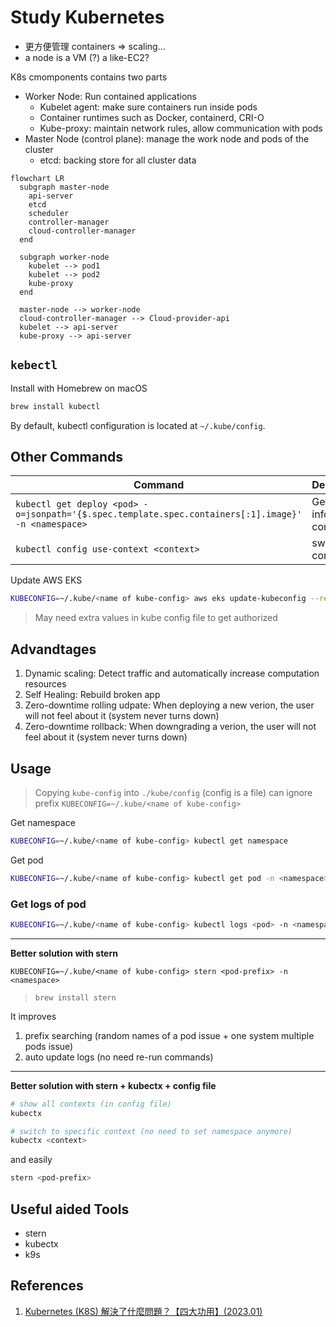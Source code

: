 # Study Kubernetes

- 更方便管理 containers => scaling...
- a node is a VM (?) a like-EC2?

K8s cmomponents contains two parts

- Worker Node: Run contained applications
  - Kubelet agent: make sure containers run inside pods
  - Container runtimes such as Docker, containerd, CRI-O
  - Kube-proxy: maintain network rules, allow communication with pods
- Master Node (control plane): manage the work node and pods of the cluster
  - etcd: backing store for all cluster data

```mermaid
flowchart LR
  subgraph master-node
    api-server
    etcd
    scheduler
    controller-manager
    cloud-controller-manager
  end

  subgraph worker-node
    kubelet --> pod1
    kubelet --> pod2
    kube-proxy
  end

  master-node --> worker-node
  cloud-controller-manager --> Cloud-provider-api
  kubelet --> api-server
  kube-proxy --> api-server

```

## `kebectl`

Install with Homebrew on macOS

```sh
brew install kubectl
```

By default, kubectl configuration is located at `~/.kube/config`.


## Other Commands

| Command | Description |
| ------- | ----------- |
| `kubectl get deploy <pod> -o=jsonpath='{$.spec.template.spec.containers[:1].image}' -n <namespace>` | Get image info in the container |
| `kubectl config use-context <context>` | switch context |

Update AWS EKS

```sh
KUBECONFIG=~/.kube/<name of kube-config> aws eks update-kubeconfig --region <region> --name <name>
```

> May need extra values in kube config file to get authorized

## Advandtages

1. Dynamic scaling: Detect traffic and automatically increase computation resources
2. Self Healing: Rebuild broken app
3. Zero-downtime rolling udpate: When deploying a new verion, the user will not feel about it (system never turns down)
3. Zero-downtime rollback: When downgrading a verion, the user will not feel about it (system never turns down)

## Usage

> Copying `kube-config` into `./kube/config` (config is a file) can ignore prefix `KUBECONFIG=~/.kube/<name of kube-config>`

Get namespace

```sh
KUBECONFIG=~/.kube/<name of kube-config> kubectl get namespace
```

Get pod

```sh
KUBECONFIG=~/.kube/<name of kube-config> kubectl get pod -n <namespace>
```

### Get logs of pod

```sh
KUBECONFIG=~/.kube/<name of kube-config> kubectl logs <pod> -n <namespace>
```

---

**Better solution with stern**

```shs
KUBECONFIG=~/.kube/<name of kube-config> stern <pod-prefix> -n <namespace>
```

> `brew install stern`

It improves

1. prefix searching (random names of a pod issue + one system multiple pods issue)
2. auto update logs (no need re-run commands)

---

**Better solution with stern + kubectx + config file**

```sh
# show all contexts (in config file)
kubectx

# switch to specific context (no need to set namespace anymore)
kubectx <context>
```

and easily

```sh
stern <pod-prefix>
```

## Useful aided Tools

- stern
- kubectx
- k9s

## References

1. [Kubernetes (K8S) 解決了什麼問題？【四大功用】(2023.01)](https://youtu.be/irf95K4N-1g)
